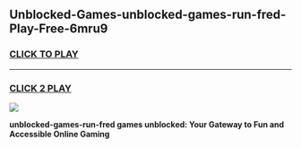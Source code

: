 
## Unblocked-Games-unblocked-games-run-fred-Play-Free-6mru9
<h3>
<a href="https://premium76.site?title=unblocked-games-run-fred&ref=18A">CLICK TO PLAY</a></h3>
<hr>

<h3>
<a href="https://premium76.site?title=unblocked-games-run-fred&ref=18A">CLICK 2 PLAY</a>
  
</h3>

<a href="https://premium76.site?title=unblocked-games-run-fred&ref=18A"><img src="https://clearcache.store/games.png"></a>


**unblocked-games-run-fred games unblocked: Your Gateway to Fun and Accessible Online Gaming**
